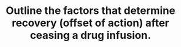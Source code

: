 ---
title: "Outline the factors that determine recovery (offset of action) after ceasing a drug infusion."
entityType: SAQ
exam: PEX
college: ANZCA
year: 2002
sitting: A
question: 10
passRate: 43
EC_expectedDomains:
- "The effect of most drugs is related to the drug concentration at the effect site."
- "Thus recovery is dependent on all the factors that influence the concentration at the end of the infusion, the rate of decline in concentration, and the final concentration that no longer has an effect."
- "The concentration at the end of the infusion will be dependent on the dosing regimen up to that time and the drug pharmacokinetics."
- "Diffusion of drug between the blood and the effect site will be affected by the concentration gradient and the physicochemical characteristics of the drug."
- "Although a few drugs may be metabolised at the effect site, most drugs will have to diffuse back to the blood before elimination."
- "The decline in blood concentrations will be determined by drug clearance and distribution (and factors that alter clearance and volumes of distribution)."
EC_extraCredit:
- "Many answers elaborated on the context sensitive half time (CSHT) as an example of the balance between distribution and elimination."
- "The effect site drug concentration required for recovery may be affected by factors such as individual variability, tolerance and drug interactions."
- "Other factors that may influence actual recovery include active metabolites and patient status."
- "A few drugs bind irreversibly to receptors or inactivate them so that the effect long outlasts their measured blood concentration."
EC_errorsCommon:
- "Many answers listed potential factors without indicating whether recovery would be prolonged or shortened."
- "Many answers were confused about the effect of volume of distribution (Vd)."
- "A larger peripheral Vd may hasten the decline in plasma concentration if the infusion is relatively short."
- "An increase in lipid solubility does not necessarily mean an increase in Vd."
---